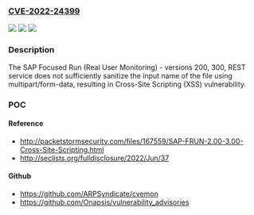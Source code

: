 ### [CVE-2022-24399](https://cve.mitre.org/cgi-bin/cvename.cgi?name=CVE-2022-24399)
![](https://img.shields.io/static/v1?label=Product&message=SAP%20Focused%20Run%20(Real%20User%20Monitoring)&color=blue)
![](https://img.shields.io/static/v1?label=Version&message=n%2Fa&color=blue)
![](https://img.shields.io/static/v1?label=Vulnerability&message=CWE-79&color=brighgreen)

### Description

The SAP Focused Run (Real User Monitoring) - versions 200, 300, REST service does not sufficiently sanitize the input name of the file using multipart/form-data, resulting in Cross-Site Scripting (XSS) vulnerability.

### POC

#### Reference
- http://packetstormsecurity.com/files/167559/SAP-FRUN-2.00-3.00-Cross-Site-Scripting.html
- http://seclists.org/fulldisclosure/2022/Jun/37

#### Github
- https://github.com/ARPSyndicate/cvemon
- https://github.com/Onapsis/vulnerability_advisories

